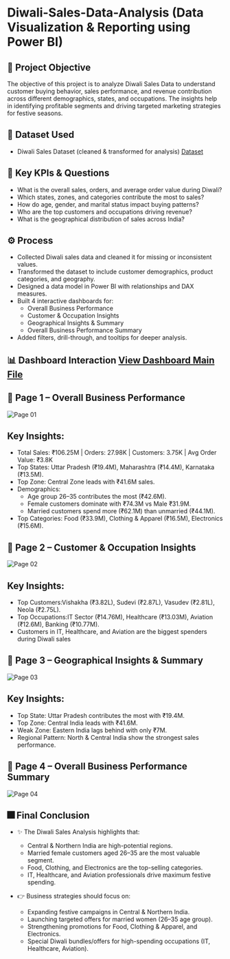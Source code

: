 # Diwali-Sales-Data-Analysis (Data Visualization & Reporting using Power BI)
## 🎯 Project Objective
The objective of this project is to analyze Diwali Sales Data to understand customer buying behavior, sales performance, and revenue contribution across different demographics, states, and occupations. The insights help in identifying profitable segments and driving targeted marketing strategies for festive seasons.

## 📂 Dataset Used
- Diwali Sales Dataset (cleaned & transformed for analysis) <a href="https://github.com/sabaribala2004-dataanalyst/Data-Visualization-and-Storytelling/blob/main/Diwali%20Sales%20Data.xlsx"> Dataset</a>

## 🔑 Key KPIs & Questions
- What is the overall sales, orders, and average order value during Diwali?
- Which states, zones, and categories contribute the most to sales?
- How do age, gender, and marital status impact buying patterns?
- Who are the top customers and occupations driving revenue?
- What is the geographical distribution of sales across India?

## ⚙️ Process
- Collected Diwali sales data and cleaned it for missing or inconsistent values.
- Transformed the dataset to include customer demographics, product categories, and geography.
- Designed a data model in Power BI with relationships and DAX measures.
- Built 4 interactive dashboards for:
  - Overall Business Performance
  - Customer & Occupation Insights
  - Geographical Insights & Summary
  - Overall Business Performance Summary
- Added filters, drill-through, and tooltips for deeper analysis.

## 📊 Dashboard Interaction <a href="https://github.com/sabaribala2004-dataanalyst/Data-Visualization-and-Storytelling/blob/main/Diwali-Sales-Dashboard.pbix"> View Dashboard Main File </a>

## 📌 Page 1 – Overall Business Performance

![Page 01](https://github.com/user-attachments/assets/8e249e16-26ac-4783-8eb9-14fb94442caa)

   ## Key Insights:

- Total Sales: ₹106.25M | Orders: 27.98K | Customers: 3.75K | Avg Order Value: ₹3.8K
- Top States: Uttar Pradesh (₹19.4M), Maharashtra (₹14.4M), Karnataka (₹13.5M).
- Top Zone: Central Zone leads with ₹41.6M sales.
- Demographics:
  - Age group 26–35 contributes the most (₹42.6M).
  - Female customers dominate with ₹74.3M vs Male ₹31.9M.
  - Married customers spend more (₹62.1M) than unmarried (₹44.1M).
- Top Categories: Food (₹33.9M), Clothing & Apparel (₹16.5M), Electronics (₹15.6M).

  
  

## 📌 Page 2 – Customer & Occupation Insights

![Page 02](https://github.com/user-attachments/assets/8b751de3-7473-4274-a0c1-981825ae3f87)

  ## Key Insights:

- Top Customers:Vishakha (₹3.82L), Sudevi (₹2.87L), Vasudev (₹2.81L), Neola (₹2.75L).
- Top Occupations:IT Sector (₹14.76M), Healthcare (₹13.03M), Aviation (₹12.6M), Banking (₹10.77M).
- Customers in IT, Healthcare, and Aviation are the biggest spenders during Diwali sales

  
  

## 📌 Page 3 – Geographical Insights & Summary

![Page 03](https://github.com/user-attachments/assets/01f5fe09-a24d-4d25-9706-4fe49cd6f2c2)

  ## Key Insights:

- Top State: Uttar Pradesh contributes the most with ₹19.4M.
- Top Zone: Central India leads with ₹41.6M.
- Weak Zone: Eastern India lags behind with only ₹7M.
- Regional Pattern: North & Central India show the strongest sales performance.

  
  

## 📌 Page 4 – Overall Business Performance Summary

![Page 04](https://github.com/user-attachments/assets/891ae21c-e30b-4928-8c38-26d6f465b9a3)





## 🎆 Final Conclusion

- ✨ The Diwali Sales Analysis highlights that:
  - Central & Northern India are high-potential regions.
  - Married female customers aged 26–35 are the most valuable segment.
  - Food, Clothing, and Electronics are the top-selling categories.
  - IT, Healthcare, and Aviation professionals drive maximum festive spending.

- 👉 Business strategies should focus on:
  - Expanding festive campaigns in Central & Northern India.
  - Launching targeted offers for married women (26–35 age group).
  - Strengthening promotions for Food, Clothing & Apparel, and Electronics.
  - Special Diwali bundles/offers for high-spending occupations (IT, Healthcare, Aviation).


